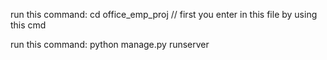 run this command: cd office_emp_proj
// first you enter in this file by using this cmd

run this command: python manage.py runserver

